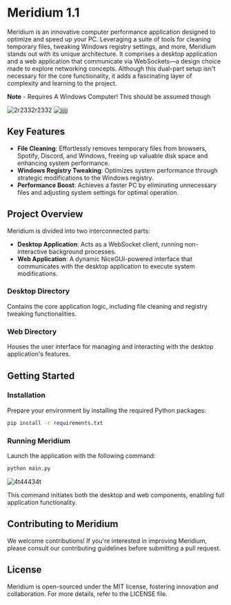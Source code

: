 # Meridium 1.1

Meridium is an innovative computer performance application designed to optimize and speed up your PC. Leveraging a suite of tools for cleaning temporary files, tweaking Windows registry settings, and more, Meridium stands out with its unique architecture. It comprises a desktop application and a web application that communicate via WebSockets—a design choice made to explore networking concepts. Although this dual-part setup isn't necessary for the core functionality, it adds a fascinating layer of complexity and learning to the project.

**Note** - Requires A Windows Computer! This should be assumed though

![2r2332r2332](https://github.com/Justice219/meridium/assets/65798268/ef4ef41c-732e-446f-8772-de3860924d8c)
![jjjjj](https://github.com/Justice219/meridium/assets/65798268/84297b65-cefc-478d-a294-e3ab8761e01c)

## Key Features

- **File Cleaning**: Effortlessly removes temporary files from browsers, Spotify, Discord, and Windows, freeing up valuable disk space and enhancing system performance.
- **Windows Registry Tweaking**: Optimizes system performance through strategic modifications to the Windows registry.
- **Performance Boost**: Achieves a faster PC by eliminating unnecessary files and adjusting system settings for optimal operation.

## Project Overview

Meridium is divided into two interconnected parts:

- **Desktop Application**: Acts as a WebSocket client, running non-interactive background processes.
- **Web Application**: A dynamic NiceGUI-powered interface that communicates with the desktop application to execute system modifications.

### Desktop Directory

Contains the core application logic, including file cleaning and registry tweaking functionalities.

### Web Directory

Houses the user interface for managing and interacting with the desktop application's features.

## Getting Started

### Installation

Prepare your environment by installing the required Python packages:

```sh
pip install -r requirements.txt
```

### Running Meridium

Launch the application with the following command:

```sh
python main.py
```
![4t44434t](https://github.com/Justice219/meridium/assets/65798268/eb857efe-d2e5-4389-b6e8-700f9fd427ec)

This command initiates both the desktop and web components, enabling full application functionality.

## Contributing to Meridium

We welcome contributions! If you're interested in improving Meridium, please consult our contributing guidelines before submitting a pull request.

## License

Meridium is open-sourced under the MIT license, fostering innovation and collaboration. For more details, refer to the LICENSE file.

